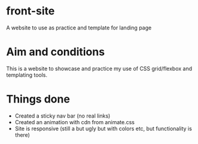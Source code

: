 # front-site
A website to use as practice and template for landing page

# Aim and conditions

This is a website to showcase and practice my use of CSS grid/flexbox and templating tools.

# Things done

- Created a sticky nav bar (no real links)
- Created an animation with cdn from animate.css
- Site is responsive (still a but ugly but with colors etc, but functionality is there)

